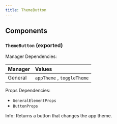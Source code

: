 ```yaml
---
title: ThemeButton
---
```


## Components

### `ThemeButton` (exported)

Manager Dependencies:

| Manager | Values                                                          |
| :--- | :------------------------------------------------------------------- |
| General | `appTheme` , `toggleTheme`

Props Dependencies:
- `GeneralElementProps`
- `ButtonProps`

Info: Returns a button that changes the app theme.